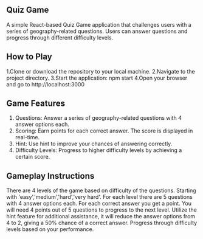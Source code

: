 ## Quiz Game
A simple React-based Quiz Game application that challenges users with a series of geography-related questions. Users can answer questions and progress through different difficulty levels.

## How to Play
1.Clone or download the repository to your local machine.
2.Navigate to the project directory.
3.Start the application: npm start
4.Open your browser and go to http://localhost:3000

## Game Features
1. Questions: Answer a series of geography-related questions with 4 answer options each.
2. Scoring: Earn points for each correct answer. The score is displayed in real-time.
3. Hint: Use hint to improve your chances of answering correctly.
4. Difficulty Levels: Progress to higher difficulty levels by achieving a certain score.

## Gameplay Instructions
There are 4 levels of the game based on difficulty of the questions. Starting with 'easy','medium','hard','very hard'.
For each level there are 5 questions with 4 answer options each. For each correct answer you get a point. You will need 4 points out of 5 questions to progress to the next level.
Utilize the hint feature for additional assistance, it will reduce the answer options from 4 to 2, giving a 50% chance of a correct answer.
Progress through difficulty levels based on your performance.